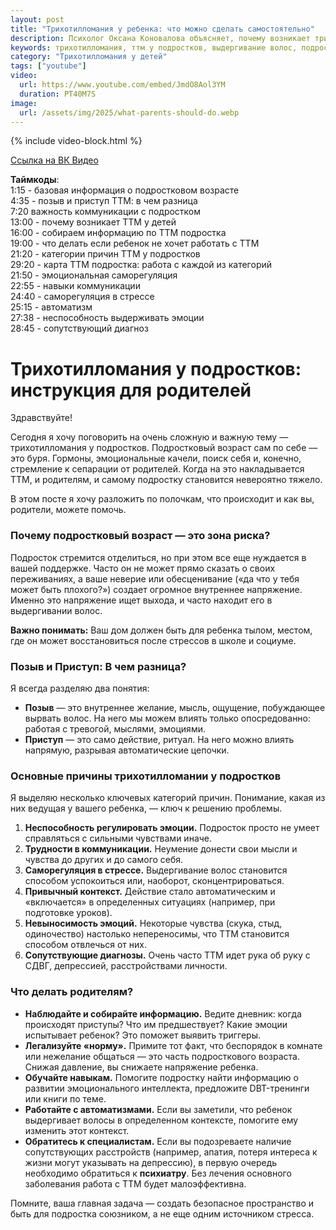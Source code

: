 ```yaml
---
layout: post
title: "Трихотилломания у ребенка: что можно сделать самостоятельно"
description: Психолог Оксана Коновалова объясняет, почему возникает трихотилломания у подростков и как родители могут помочь. Разбираем причины, от сепарации до СДВГ.
keywords: трихотилломания, ттм у подростков, выдергивание волос, подростковый возраст, сепарация, роль родителей, психология подростка, СДВГ, депрессия, Оксана Коновалова
category: "Трихотилломания у детей"
tags: ["youtube"]
video:
  url: https://www.youtube.com/embed/JmdO8Aol3YM
  duration: PT40M7S
image:
  url: /assets/img/2025/what-parents-should-do.webp
---
```


{% include video-block.html %}

<a href="https://vkvideo.ru/video-211245681_456239055" rel="nofollow">Ссылка на ВК Видео</a>

**Таймкоды**:   
1:15 - базовая информация о подростковом возрасте  
4:35 - позыв и приступ ТТМ: в чем разница  
7:20 важность коммуникации с подростком  
13:00 - почему возникает ТТМ у детей  
16:00 - собираем информацию по ТТМ подростка  
19:00 - что делать если ребенок не хочет работать с ТТМ  
21:20 - категории причин ТТМ у подростков  
29:20 - карта ТТМ подростка: работа с каждой из категорий  
21:50 - эмоциональная саморегуляция  
22:55 - навыки коммуникации  
24:40 - саморегуляция в стрессе  
25:15 - автоматизм  
27:38 - неспособность выдерживать эмоции  
28:45 - сопутствующий диагноз  


# Трихотилломания у подростков: инструкция для родителей

Здравствуйте!

Сегодня я хочу поговорить на очень сложную и важную тему — трихотилломания у подростков. Подростковый возраст сам по себе — это буря. Гормоны, эмоциональные качели, поиск себя и, конечно, стремление к сепарации от родителей. Когда на это накладывается ТТМ, и родителям, и самому подростку становится невероятно тяжело.

В этом посте я хочу разложить по полочкам, что происходит и как вы, родители, можете помочь.

### Почему подростковый возраст — это зона риска?

Подросток стремится отделиться, но при этом все еще нуждается в вашей поддержке. Часто он не может прямо сказать о своих переживаниях, а ваше неверие или обесценивание («да что у тебя может быть плохого?») создает огромное внутреннее напряжение. Именно это напряжение ищет выхода, и часто находит его в выдергивании волос.

**Важно понимать:** Ваш дом должен быть для ребенка тылом, местом, где он может восстановиться после стрессов в школе и социуме.

### Позыв и Приступ: В чем разница?

Я всегда разделяю два понятия:
* **Позыв** — это внутреннее желание, мысль, ощущение, побуждающее вырвать волос. На него мы можем влиять только опосредованно: работая с тревогой, мыслями, эмоциями.
* **Приступ** — это само действие, ритуал. На него можно влиять напрямую, разрывая автоматические цепочки.

### Основные причины трихотилломании у подростков

Я выделяю несколько ключевых категорий причин. Понимание, какая из них ведущая у вашего ребенка, — ключ к решению проблемы.

1.  **Неспособность регулировать эмоции.** Подросток просто не умеет справляться с сильными чувствами иначе.
2.  **Трудности в коммуникации.** Неумение донести свои мысли и чувства до других и до самого себя.
3.  **Саморегуляция в стрессе.** Выдергивание волос становится способом успокоиться или, наоборот, сконцентрироваться.
4.  **Привычный контекст.** Действие стало автоматическим и «включается» в определенных ситуациях (например, при подготовке уроков).
5.  **Невыносимость эмоций.** Некоторые чувства (скука, стыд, одиночество) настолько непереносимы, что ТТМ становится способом отвлечься от них.
6.  **Сопутствующие диагнозы.** Очень часто ТТМ идет рука об руку с СДВГ, депрессией, расстройствами личности.

### Что делать родителям?

* **Наблюдайте и собирайте информацию.** Ведите дневник: когда происходят приступы? Что им предшествует? Какие эмоции испытывает ребенок? Это поможет выявить триггеры.
* **Легализуйте «норму».** Примите тот факт, что беспорядок в комнате или нежелание общаться — это часть подросткового возраста. Снижая давление, вы снижаете напряжение ребенка.
* **Обучайте навыкам.** Помогите подростку найти информацию о развитии эмоционального интеллекта, предложите DBT-тренинги или книги по теме.
* **Работайте с автоматизмами.** Если вы заметили, что ребенок выдергивает волосы в определенном контексте, помогите ему изменить этот контекст.
* **Обратитесь к специалистам.** Если вы подозреваете наличие сопутствующих расстройств (например, апатия, потеря интереса к жизни могут указывать на депрессию), в первую очередь необходимо обратиться к **психиатру**. Без лечения основного заболевания работа с ТТМ будет малоэффективна.

Помните, ваша главная задача — создать безопасное пространство и быть для подростка союзником, а не еще одним источником стресса.
